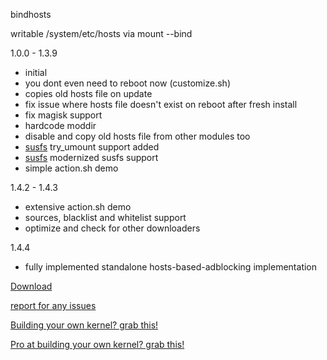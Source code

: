 bindhosts

writable /system/etc/hosts via mount --bind
  
  1.0.0 - 1.3.9
   - initial
   - you dont even need to reboot now (customize.sh)
   - copies old hosts file on update
   - fix issue where hosts file doesn't exist on reboot after fresh install
   - fix magisk support
   - hardcode moddir
   - disable and copy old hosts file from other modules too
   - [susfs](https://gitlab.com/simonpunk/susfs4ksu) try_umount support added
   - [susfs](https://gitlab.com/simonpunk/susfs4ksu) modernized susfs support
   -  simple action.sh demo

  1.4.2 - 1.4.3
   - extensive action.sh demo
   - sources, blacklist and whitelist support
   - optimize and check for other downloaders
  
  1.4.4
   - fully implemented standalone hosts-based-adblocking implementation
   


[Download](https://raw.githubusercontent.com/backslashxx/bindhosts/master/module.zip)

[report for any issues](https://github.com/backslashxx/bindhosts/issues)

[Building your own kernel? grab this!](https://github.com/tiann/KernelSU/pull/1494)

[Pro at building your own kernel? grab this!](https://gitlab.com/simonpunk/susfs4ksu)
